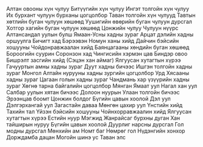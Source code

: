 Алтан овооны хүн чулуу
Битүүгийн хүн чулуу
Ингэт толгойн хүн чулуу
Их бурхант чулуун бурханы цогцолбор
Таван толгойн хүн чулууд
Тавтын хөтлийн буган чулуун хөшөөд
Уушигийн өвөрийн буган чулуун дурсгал
Хотгор хагийн буган чулуун хөшөөд
Цонжийн чулуу
Чулуун нүүрс
Алтансандал уулын булш
Ямаан-Усны хадны зураг
Арцат дэлийн хадны оршуулга
Бичигт хад
Бэрээвэн Номун ханы хийд
Дайчин бэйсийн хошууны Чойдонравжаалан хийд
Баянцагааны хөндийн буган хөшөөд
Бороогийн суурин
Соронзон хад
Чингисийн хэрмэн цав
Биндэр овоо
Бишрэлт засгийн хийд (Сэцэн хан аймаг)
Ялгуусан хутагтын хүрээ
Гачууртын амны хадны зураг
Дуут хадны бичээс
Ишгэн толгойн хадны зураг
Монгол Алтайн нурууны хадны зургийн цогцолбор
Урд Хясааны хадны зураг
Цагаан голын хадны зураг
Чандмань хар үзүүрийн хадны зураг
Хөгнө тарна байгалийн цогцолбор
Мянган Ямаат уул
Нагал хан уул
Салбар уулын хятан бичээс
Долоон нуурын Улаан толгойн бичээс
Эрээнцав боомт
Цонжин болдог
Бүгийн цавын хоолой
Дэл уул
Дэлгэрхангай уул
Загастайн даваа
Мөнгөн цахир уул
Үнстийн хийд
Тахийн тал
Үйзэн бэйсийн хошууны Чойнхорравжаалин хийд
Ялгуусан хутагтын хүрээ
Естийн нуур
Мэгжид Жанрайсаг бурхны дуган
Хан тайширын нуруу
Бүгийн цавын хоолой
Дуурлиг нарсны дурсгал
Гол модны дурсгал
Мөнхийн ам
Номт баг
Нөмрөг гол
Нүдэнгийн хонхор
Дорждамба дацан
Могойн шинэ ус
Таван элс
